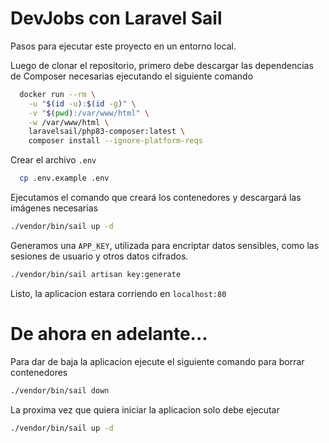 
# DevJobs con Laravel Sail

Pasos para ejecutar este proyecto en un entorno local.

Luego de clonar el repositorio, primero debe descargar las dependencias de Composer necesarias ejecutando el siguiente comando

```bash
  docker run --rm \
    -u "$(id -u):$(id -g)" \
    -v "$(pwd):/var/www/html" \
    -w /var/www/html \
    laravelsail/php83-composer:latest \
    composer install --ignore-platform-reqs
```

Crear el archivo `.env`

```bash
  cp .env.example .env
```

Ejecutamos el comando que creará los contenedores y descargará las imágenes necesarias

```bash
./vendor/bin/sail up -d
```
Generamos una `APP_KEY`, utilizada para encriptar datos sensibles, como las sesiones de usuario y otros datos cifrados.

```bash
./vendor/bin/sail artisan key:generate
```

Listo, la aplicacion estara corriendo en `localhost:80` 

# De ahora en adelante...

Para dar de baja la aplicacion ejecute el siguiente comando para borrar contenedores

```bash
./vendor/bin/sail down
```
La proxima vez que quiera iniciar la aplicacion solo debe ejecutar 

```bash
./vendor/bin/sail up -d
```
